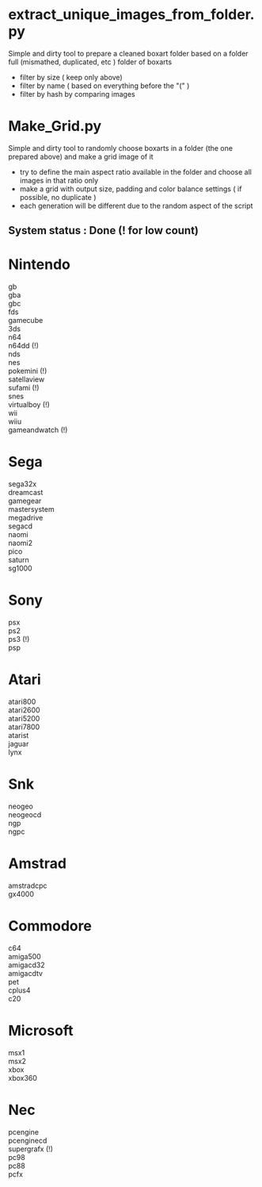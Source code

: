 # extract_unique_images_from_folder.py
Simple and dirty tool to prepare a cleaned boxart folder based on a folder full (mismathed, duplicated, etc ) folder of boxarts <br>
- filter by size ( keep only above)
- filter by name ( based on everything before the "(" )
- filter by hash by comparing images

# Make_Grid.py
Simple and dirty tool to randomly choose boxarts in a folder (the one prepared above) and make a grid image of it <br>
- try to define the main aspect ratio available in the folder and choose all images in that ratio only
- make a grid with output size, padding and color balance settings ( if possible, no duplicate )
- each generation will be different due to the random aspect of the script 

## System status : Done (! for low count)<br>


# Nintendo <br>
gb <br>
gba <br>
gbc <br>
fds <br>
gamecube <br>
3ds <br>
n64 <br>
n64dd (!) <br>
nds <br>
nes <br>
pokemini (!) <br>
satellaview <br>
sufami (!) <br>
snes <br>
virtualboy (!) <br>
wii <br>
wiiu <br>
gameandwatch (!) <br>

# Sega <br>
sega32x <br>
dreamcast <br>
gamegear <br>
mastersystem <br>
megadrive <br>
segacd <br>
naomi <br>
naomi2 <br>
pico <br>
saturn <br>
sg1000 <br>

# Sony <br>
psx <br>
ps2 <br>
ps3 (!) <br>
psp <br>

# Atari <br>
atari800<br>
atari2600<br>
atari5200<br>
atari7800<br>
atarist<br>
jaguar<br>
lynx<br>

# Snk <br>
neogeo <br>
neogeocd <br>
ngp <br>
ngpc <br>

# Amstrad <br>
amstradcpc <br>
gx4000 <br>

# Commodore <br>
c64<br>
amiga500<br>
amigacd32<br>
amigacdtv<br>
pet<br>
cplus4<br>
c20<br>

# Microsoft <br>
msx1<br>
msx2<br>
xbox<br>
xbox360<br>

# Nec <br>
pcengine<br>
pcenginecd<br>
supergrafx (!) <br>
pc98<br>
pc88<br>
pcfx<br>
